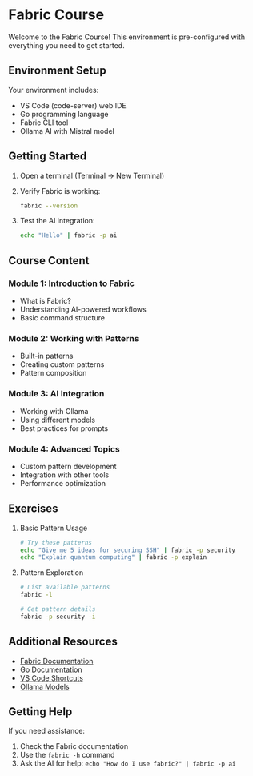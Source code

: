 # Fabric Course

Welcome to the Fabric Course! This environment is pre-configured with everything you need to get started.

## Environment Setup

Your environment includes:
- VS Code (code-server) web IDE
- Go programming language
- Fabric CLI tool
- Ollama AI with Mistral model

## Getting Started

1. Open a terminal (Terminal → New Terminal)
2. Verify Fabric is working:
   ```bash
   fabric --version
   ```

3. Test the AI integration:
   ```bash
   echo "Hello" | fabric -p ai
   ```

## Course Content

### Module 1: Introduction to Fabric
- What is Fabric?
- Understanding AI-powered workflows
- Basic command structure

### Module 2: Working with Patterns
- Built-in patterns
- Creating custom patterns
- Pattern composition

### Module 3: AI Integration
- Working with Ollama
- Using different models
- Best practices for prompts

### Module 4: Advanced Topics
- Custom pattern development
- Integration with other tools
- Performance optimization

## Exercises

1. Basic Pattern Usage
   ```bash
   # Try these patterns
   echo "Give me 5 ideas for securing SSH" | fabric -p security
   echo "Explain quantum computing" | fabric -p explain
   ```

2. Pattern Exploration
   ```bash
   # List available patterns
   fabric -l
   
   # Get pattern details
   fabric -p security -i
   ```

## Additional Resources

- [Fabric Documentation](https://github.com/danielmiessler/fabric)
- [Go Documentation](https://golang.org/doc/)
- [VS Code Shortcuts](https://code.visualstudio.com/docs/getstarted/keybindings)
- [Ollama Models](https://ollama.ai/library)

## Getting Help

If you need assistance:
1. Check the Fabric documentation
2. Use the `fabric -h` command
3. Ask the AI for help: `echo "How do I use fabric?" | fabric -p ai` 